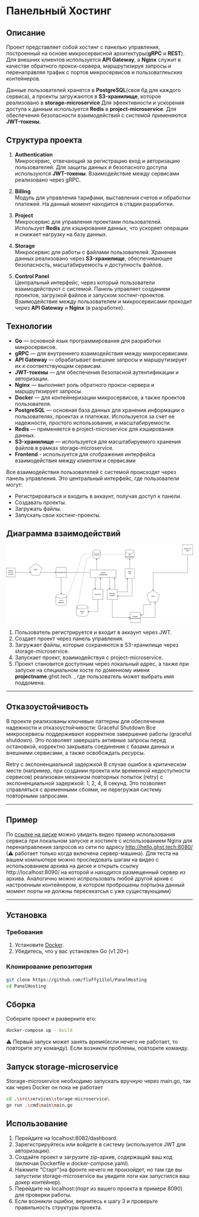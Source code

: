 # Панельный Хостинг

## Описание

Проект представляет собой хостинг с панелью управления, построенный на основе микросервисной архитектуры(**gRPC** и **REST**). Для внешних клиентов используется **API Gateway**, а **Nginx** служит в качестве обратного прокси-сервера, маршрутизируя запросы и перенаправляя трафик с портов микросервисов и пользоватлеьских контейнеров.

Данные пользователей хранятся в **PostgreSQL**(своя бд для каждого сервиса), а проекты загружаются в **S3-хранилище**, которое реализовано в **storage-microservice** Для эфеективности и ускорения доступа к данным используется **Redis** в **project-microservice**. Для обеспечения безопасности взаимодействий с системой применяются **JWT-токены**.

## Структура проекта

1. **Authentication**  
   Микросервис, отвечающий за регистрацию вход и авторизацию пользователей. Для защиты данных и безопасного доступа используются **JWT-токены**. Взаимодействие между сервисами реализовано через gRPC.

2. **Billing**  
   Модуль для управления тарифами, выставления счетов и обработки платежей. На данный момент находится в стадии разработки.

3. **Project**  
   Микросервис для управления проектами пользователей. Использует **Redis** для кэширования данных, что ускоряет операции и снижает нагрузку на базу данных.

4. **Storage**  
   Микросервис для работы с файлами пользователей. Хранение данных реализовано через **S3-хранилище**, обеспечивающее безопасность, масштабируемость и доступность файлов.

5. **Control Panel**  
   Центральный интерфейс, через который пользователи взаимодействуют с системой. Панель управляет созданием проектов, загрузкой файлов и запуском хостинг-проектов. Взаимодействие между пользователем и микросервисами проходит через **API Gateway** и **Nginx** (в разработке).

## Технологии

- **Go** — основной язык программирования для разработки микросервисов.
- **gRPC** — для внутреннего взаимодействия между микросервисами.
- **API Gateway** — обрабатывает внешние запросы и маршрутизирует их к соответствующим сервисам.
- **JWT-токены** — для обеспечения безопасной аутентификации и авторизации.
- **Nginx** — выполняет роль обратного прокси-сервера и маршрутизирует запросы.
- **Docker** — для контейнеризации микросервисов, а также проектов пользователя.
- **PostgreSQL** — основная база данных для хранения информации о пользователях, проектах и платежах. Используется за счет ее надежности, простого использования, и масштабируемости.
- **Redis** — применяется в project-microservice для кэширования данных.
- **S3-хранилище** — используется для масштабируемого хранения файлов в рамках storage-microservice.
- **Frontend** - используется для отображения интерфейса взаимодействия между клиентом и сервисами


Все взаимодействия пользователей с системой происходят через панель управления. Это центральный интерфейс, где пользователи могут:
- Регистрироваться и входить в аккаунт, получая доступ к панели.
- Создавать проекты.
- Загружать файлы.
- Запускать свои хостинг-проекты.

## Диаграмма взаимодействий

<img alt="diagram" src="readme/diagram.png">

1. Пользователь регистрируется и входит в аккаунт через JWT.
2. Создает проект через панель управления.
3. Загружает файлы, которые сохраняются в S3-хранилище через storage-microservice.
4. Запускает проект, взаимодействуя с project-microservice.
5. Проект становится доступным через локальный адрес, а также при запуске на специальном хосте по доменному имени **projectname**.ghst.tech. , где пользователь может выбрать имя поддомена.
____
## Отказоустойчивость
В проекте реализованы ключевые паттерны для обеспечения надежности и отказоустойчивости:
Graceful Shutdown
Все микросервисы поддерживают корректное завершение работы (graceful shutdown). Это позволяет завершать активные запросы перед остановкой, корректно закрывать соединения с базами данных и внешними сервисами, а также освобождать ресурсы.

Retry с экспоненциальной задержкой
В случае ошибок в критическом месте (например, при создании проекта или временной недоступности сервисов) реализован механизм повторных попыток (retry) с экспоненциальной задержкой: 1, 2, 4, 8 секунд. Это позволяет справляться с временными сбоями, не перегружая систему повторными запросами.

___
## Пример
По [ссылке на диске](https://drive.google.com/drive/folders/1nbpg4vkCdptJ9-QnaBt3KZFtU0oPVbg1) можно увидеть видео пример использования сервиса при локальном запуске и хостинге с использованием Nginx для перенаправления запросов из сети по адресу http://hello.ghst.tech:8080/ (⚠️ работает только когда включена сервер-машина). Для теста
 на вашем компьютере можно проследовать шагам на видео с использованием архива на диске и открыть ссылку http://localhost:8090/ на которой и находится размещенный сервер из архива. Аналогично можно испрользовать любой другой архив с настроенным контейнером, в котором проброшены порты(на данный момент порты не должны пересекатсья с уже существующими)
___
## Установка

### Требования

1. Установите [Docker](https://docs.docker.com/get-docker/).
2. Убедитесь, что у вас установлен Go (v1.20+)

### Клонирование репозитория

```bash
git clone https://github.com/fluffy11lol/PanelHosting
cd PanelHosting
```

## Сборка
Соберите проект и разверните его:
```bash
docker-compose up --build
```
⚠️ Первый запуск может занять время(если нечего не работает, то повторите эту команду). Если возникли проблемы, повторите команду.

## Запуск storage-microservice
Storage-microservice необходимо запускать вручную через main.go, так как через Docker он пока не работает
```bash
cd .\src\services\storage-microservice\
go run .\cmd\main\main.go
```
## Использование
1. Перейдите на localhost:8082/dashboard.
2. Зарегистрируйтесь или войдите в систему (используется JWT для авторизации).
3. Создайте проект и загрузите zip-архив, содержащий ваш код (включая Dockerfile и docker-compose.yaml).
4. Нажмите "Старт"(на фронте нечего не произойдет, но там где вы запустили storage-microservice вы увидите логи как запустился ваш докер контейнер).
5. Перейдите на localhost:(порт из вашего проекта в примере 8090) для проверки работы.
6. Если возникли ошибки, вернитесь к шагу 3 и проверьте правильность структуры проекта.

